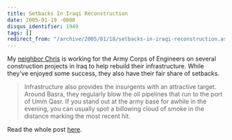 ```yaml
---
title: Setbacks In Iraqi Reconstruction
date: 2005-01-19 -0800
disqus_identifier: 1949
tags: []
redirect_from: "/archive/2005/01/18/setbacks-in-iraqi-reconstruction.aspx/"
---
```


My [neighbor Chris](http://serjak.blogspot.com/) is working for the Army
Corps of Engineers on several construction projects in Iraq to help
rebuild their infrastructure. While they've enjoyed some success, they
also have their fair share of setbacks.

> Infrastructure also provides the insurgents with an attractive target.
> Around Basra, they regularly blow the oil pipelines that run to the
> port of Umm Qasr. If you stand out at the army base for awhile in the
> evening, you can usually spot a billowing cloud of smoke in the
> distance marking the most recent hit.

Read the whole post
[here](http://serjak.blogspot.com/2005/01/setbacks.html).

